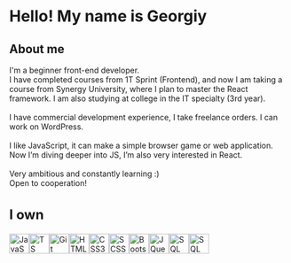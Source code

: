 Hello! My name is Georgiy
===============================================================================================================================

About me
-------

I'm a beginner front-end developer. <br> I have completed courses from 1T Sprint (Frontend), and now I am taking a course from Synergy University, where I plan to master the React framework. I am also studying at college in the IT specialty (3rd year). <br><br> I have commercial development experience, I take freelance orders. I can work on WordPress. <br><br> I like JavaScript, it can make a simple browser game or web application. Now I’m diving deeper into JS, I’m also very interested in React. <br><br> Very ambitious and constantly learning :) <br> Open to cooperation!

<h2 style="font-size: 24px">I own</h2>


<p align="left">
<a href="https://developer.mozilla.org/en-US/docs/Web/JavaScript" target="_blank" rel="noreferrer"><img src="https://raw.githubusercontent.com/danielcranney/readme-generator/main/public/icons/skills/javascript-colored.svg" width="36" height="36" alt="JavaScript" /></a><a href="https://www.typescriptlang.org/" target="_blank" rel="noreferrer"><img src="https://upload.wikimedia.org/wikipedia/commons/4/4c/Typescript_logo_2020.svg" width="36" height="36" alt="TS"/></a><a href="https://git-scm.com/" target="_blank" rel="noreferrer"><img src="https://raw.githubusercontent.com/danielcranney/readme-generator/main/public/icons/skills/git-colored.svg" width="36" height="36" alt="Git" /></a><a href="https://developer.mozilla.org/en-US/docs/Glossary/HTML5" target="_blank" rel="noreferrer"><img src="https://raw.githubusercontent.com/danielcranney/readme-generator/main/public/icons/skills/html5-colored.svg" width="36" height="36" alt="HTML5" /></a><a href="https://www.w3.org/TR/CSS/#css" target="_blank" rel="noreferrer"><img src="https://raw.githubusercontent.com/danielcranney/readme-generator/main/public/icons/skills/css3-colored.svg" width="36" height="36" alt="CSS3" /></a><a href="https://sass-scss.ru/"><img src="https://cdn.freebiesupply.com/logos/large/2x/sass-1-logo-png-transparent.png" alt="SCSS" width="36" height="36"></a><a href="https://getbootstrap.com/" target="_blank" rel="noreferrer"><img src="https://raw.githubusercontent.com/danielcranney/readme-generator/main/public/icons/skills/bootstrap-colored.svg" width="36" height="36" alt="Bootstrap" /></a><a href="https://jquery.com/" target="_blank" rel="noreferrer"><img src="https://raw.githubusercontent.com/danielcranney/readme-generator/main/public/icons/skills/jquery-colored.svg" width="36" height="36" alt="JQuery" /></a><a href="https://ru.wikipedia.org/wiki/SQL" target="_blank" rel="noreferrer"><img src="https://www.freeiconspng.com/thumbs/sql-server-icon-png/sql-server-icon-png-29.png" width="36" height="36" alt="SQL"/></a><a href="https://react.dev/" target="_blank" rel="noreferrer"><img src="https://cdn.jsdelivr.net/gh/devicons/devicon/icons/react/react-original.svg" width="36" height="36" alt="SQL"/></a>
